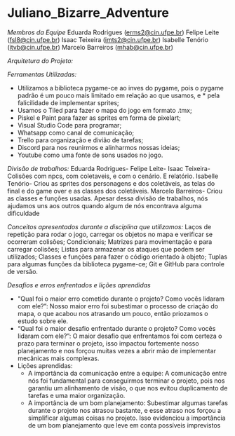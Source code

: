# Juliano_Bizarre_Adventure

*Membros da Equipe*
  Eduarda Rodrigues (erms2@cin.ufpe.br)
  Felipe Leite (fsl8@cin.ufpe.br)
  Isaac Teixeira (imts2@cin.ufpe.br)
  Isabelle Tenório (itvb@cin.ufpe.br)
  Marcelo Barreiros (mhab@cin.ufpe.br)

*Arquitetura do Projeto:*

*Ferramentas Utilizadas:*

  * Utilizamos a biblioteca pygame-ce ao inves do pygame, pois o pygame padrão é um pouco mais limitado em relação ao que usamos, e * pela falicilidade de implementar sprites;
  * Usamos o Tiled para fazer o mapa do jogo em formato .tmx;
  * Piskel e Paint para fazer as sprites em forma de pixelart;
  * Visual Studio Code para programar;
  * Whatsapp como canal de comunicação;
  * Trello para organização e divião de tarefas;
  * Discord para nos reunirmos e alinharmos nossas ideias;
  * Youtube como uma fonte de sons usados no jogo.

*Divisão de trabalhos:*
  Eduarda Rodrigues-
  Felipe Leite-
  Isaac Teixeira- Colisões com npcs, com coletaveis, e com o cenário. E relatório.
  Isabelle Tenório- Criou as sprites dos personagens e dos coletáveis, as telas do final e do game over e as classes dos coletáveis.
  Marcelo Barreiros- Criou as classes e funções usadas.
  Apesar dessa divisão de trabalhos, nós ajudamos uns aos outros quando algum de nós encontrava alguma dificuldade 

*Conceitos apresentados durante a disciplina que utilizamos:*
  Laços de repetição para rodar o jogo, carregar os objetos no mapa e verificar se ocorreram colisões;
  Condicionais;
  Matrizes para movimentação e para carregar colisões;
  Listas para armazenar os ataques que podem ser utilizados;
  Classes e funções para fazer o código orientado à objeto;
  Tuplas para algumas funções da biblioteca pygame-ce;
  Git e GitHub para controle de versão.

*Desafios e erros enfrentados e lições aprendidas*
  * "Qual foi o maior erro cometido durante o projeto? Como vocês lidaram com ele?”:
    Nosso maior erro foi subestimar o processo de criação do mapa, o que acabou nos atrasando um pouco, então priozamos o estudo sobre ele.
  * “Qual foi o maior desafio enfrentado durante o projeto? Como vocês lidaram com ele?”:
    O maior desafio que enfrentamos foi com certeza o prazo para terminar o projeto, isso impactou fortemente nosso planejamento e nos forçou muitas vezes a abrir mão de implementar mecânicas mais complexas.
  * Lições aprendidas:
    * A importância da comunicação entre a equipe: A comunicação entre nós foi fundamental para conseguirmos terminar o projeto, pois nos garantiu um alinhamento de visão, o que nos evitou duplicamento de tarefas e uma maior organização.
    * A importância de um bom planejamento: Subestimar algumas tarefas durante o projeto nos atrasou bastante, e esse atraso nos forçou a simplificar algumas coisas no projeto. Isso evidenciou a importância de um bom planejamento que leve em conta possíveis imprevistos

